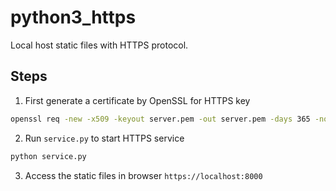 # python3_https

Local host static files with HTTPS protocol.

## Steps

1. First generate a certificate by OpenSSL for HTTPS key

```sh
openssl req -new -x509 -keyout server.pem -out server.pem -days 365 -nodes
```

2. Run `service.py` to start HTTPS service

```sh
python service.py
```

3. Access the static files in browser `https://localhost:8000`